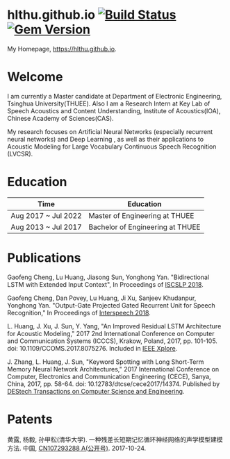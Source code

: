 # hlthu.github.io [![Build Status](https://travis-ci.org/hlthu/hlthu.github.io.svg?branch=master)](https://travis-ci.org/hlthu/hlthu.github.io) [![Gem Version](https://badge.fury.io/rb/type-on-strap.svg)](https://badge.fury.io/rb/type-on-strap)


My Homepage, https://hlthu.github.io.

# Welcome

I am currently a Master candidate at Department of Electronic Engineering, Tsinghua University(THUEE). Also I am a Research Intern at Key Lab of Speech Acoustics and Content Understanding, Institute of Acoustics(IOA), Chinese Academy of Sciences(CAS).

My research focuses on Artificial Neural Networks (especially recurrent neural networks) and Deep Learning , as well as their applications to Acoustic Modeling for Large Vocabulary Continuous Speech Recognition (LVCSR).

# Education

|Time|Education|
|----|----|
|Aug 2017 ~ Jul 2022 | Master of Engineering at THUEE|
|Aug 2013 ~ Jul 2017 | Bachelor of Engineering at THUEE|

# Publications

Gaofeng Cheng, Lu Huang, Jiasong Sun, Yonghong Yan. "Bidirectional LSTM with Extended Input Context", In Proceedings of [ISCSLP 2018](http://iscslp2018.org/).

Gaofeng Cheng, Dan Povey, Lu Huang, Ji Xu, Sanjeev Khudanpur, Yonghong Yan. "Output-Gate Projected Gated Recurrent Unit for Speech Recognition," In Proceedings of [Interspeech 2018](https://www.isca-speech.org/archive/Interspeech_2018/pdfs/1403.pdf).

L. Huang, J. Xu, J. Sun, Y. Yang,  "An Improved Residual LSTM Architecture for Acoustic Modeling," 2017 2nd International Conference on Computer and Communication Systems (ICCCS), Krakow, Poland, 2017, pp. 101-105. doi: 10.1109/CCOMS.2017.8075276. Included in [IEEE Xplore](http://ieeexplore.ieee.org/document/8075276/). 

J. Zhang, L. Huang, J. Sun,  "Keyword Spotting with Long Short-Term Memory Neural Network Architectures," 2017 International Conference on Computer, Electronics and Communication Engineering (CECE), Sanya, China, 2017, pp. 58-64. doi: 10.12783/dtcse/cece2017/14374. Published by [DEStech Transactions on Computer Science and Engineering](http://dpi-proceedings.com/index.php/dtcse/article/view/14374). 

# Patents

黄露, 杨毅, 孙甲松(清华大学). 一种残差长短期记忆循环神经网络的声学模型建模方法. 中国, [CN107293288 A(公开号)](https://www.google.com/patents/CN107293288A?cl=zh). 2017-10-24.
